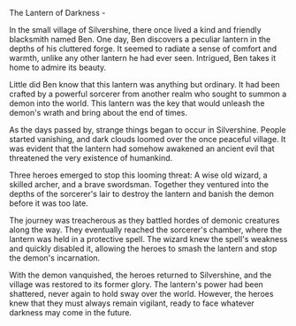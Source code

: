 The Lantern of Darkness - 

In the small village of Silvershine, there once lived a kind and friendly blacksmith named Ben. One day, Ben discovers a peculiar lantern in the depths of his cluttered forge. It seemed to radiate a sense of comfort and warmth, unlike any other lantern he had ever seen. Intrigued, Ben takes it home to admire its beauty.

Little did Ben know that this lantern was anything but ordinary. It had been crafted by a powerful sorcerer from another realm who sought to summon a demon into the world. This lantern was the key that would unleash the demon's wrath and bring about the end of times.

As the days passed by, strange things began to occur in Silvershine. People started vanishing, and dark clouds loomed over the once peaceful village. It was evident that the lantern had somehow awakened an ancient evil that threatened the very existence of humankind.

Three heroes emerged to stop this looming threat: A wise old wizard, a skilled archer, and a brave swordsman. Together they ventured into the depths of the sorcerer's lair to destroy the lantern and banish the demon before it was too late.

The journey was treacherous as they battled hordes of demonic creatures along the way. They eventually reached the sorcerer's chamber, where the lantern was held in a protective spell. The wizard knew the spell's weakness and quickly disabled it, allowing the heroes to smash the lantern and stop the demon's incarnation.

With the demon vanquished, the heroes returned to Silvershine, and the village was restored to its former glory. The lantern's power had been shattered, never again to hold sway over the world. However, the heroes knew that they must always remain vigilant, ready to face whatever darkness may come in the future.